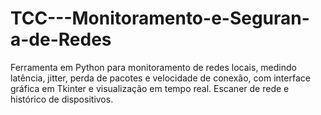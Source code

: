 # TCC---Monitoramento-e-Seguran-a-de-Redes
Ferramenta em Python para monitoramento de redes locais, medindo latência, jitter, perda de pacotes e velocidade de conexão, com interface gráfica em Tkinter e visualização em tempo real. Escaner de rede e histórico de dispositivos.
